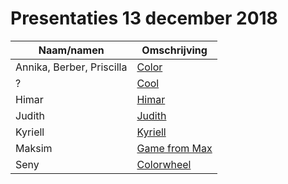 # Presentaties 13 december 2018

Naam/namen|Omschrijving
---|---
Annika, Berber, Priscilla|[Color](annika_berber_priscilla_color/annika_berber_priscilla_color.pde)
?|[Cool](cool/cool.pde)
Himar|[Himar](himar/himar.pde)
Judith|[Judith](judith/judith.pde)
Kyriell|[Kyriell](kyriell/kyriell.pde)
Maksim|[Game from Max](maksim_game_from_max/maksim_game_from_max.pde)
Seny|[Colorwheel](seny_colorwheel/seny_colorwheel.pde)
